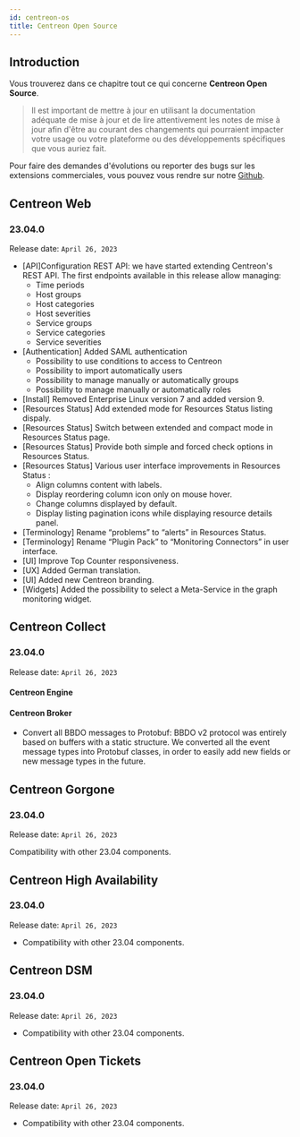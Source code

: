 ```yaml
---
id: centreon-os
title: Centreon Open Source
---
```


## Introduction

Vous trouverez dans ce chapitre tout ce qui concerne **Centreon Open Source**.

> Il est important de mettre à jour en utilisant la documentation adéquate de mise à jour et de lire attentivement les
> notes de mise à jour afin d'être au courant des changements qui pourraient impacter votre usage ou votre plateforme
> ou des développements spécifiques que vous auriez fait.

Pour faire des demandes d'évolutions ou reporter des bugs sur les extensions commerciales, vous pouvez vous rendre sur
notre [Github](https://github.com/centreon/centreon/issues/new/choose).

## Centreon Web

### 23.04.0

Release date: `April 26, 2023`

- [API]Configuration REST API: we have started extending Centreon's REST API. The first endpoints available in this release allow managing:
   - Time periods
   - Host groups
   - Host categories
   - Host severities
   - Service groups
   - Service categories
   - Service severities
- [Authentication] Added SAML authentication
  - Possibility to use conditions to access to Centreon
  - Possibility to import automatically users
  - Possibility to manage manually or automatically groups
  - Possibility to manage manually or automatically roles
- [Install] Removed Enterprise Linux version 7 and added version 9.
- [Resources Status] Add extended mode for Resources Status listing dispaly. 
- [Resources Status] Switch between extended and compact mode in Resources Status page.
- [Resources Status] Provide both simple and forced check options in Resources Status.
- [Resources Status] Various user interface improvements in Resources Status :
   - Align columns content with labels.
   - Display reordering column icon only on mouse hover.
   - Change columns displayed by default.
   - Display listing pagination icons while displaying resource details panel.
- [Terminology] Rename “problems” to “alerts” in Resources Status.
- [Terminology] Rename “Plugin Pack” to “Monitoring Connectors” in user interface.
- [UI] Improve Top Counter responsiveness.
- [UX] Added German translation.
- [UI] Added new Centreon branding.
- [Widgets] Added the possibility to select a Meta-Service in the graph monitoring widget.

## Centreon Collect

### 23.04.0

Release date: `April 26, 2023`

#### Centreon Engine

#### Centreon Broker

- Convert all BBDO messages to Protobuf: BBDO v2 protocol was entirely based on buffers with a static structure. We converted all the event message types into Protobuf classes, in order to easily add new fields or new message types in the future.

## Centreon Gorgone

### 23.04.0

Release date: `April 26, 2023`

Compatibility with other 23.04 components.

## Centreon High Availability

### 23.04.0

Release date: `April 26, 2023`

- Compatibility with other 23.04 components.

## Centreon DSM

### 23.04.0

Release date: `April 26, 2023`

- Compatibility with other 23.04 components.

## Centreon Open Tickets

### 23.04.0

Release date: `April 26, 2023`

- Compatibility with other 23.04 components.
